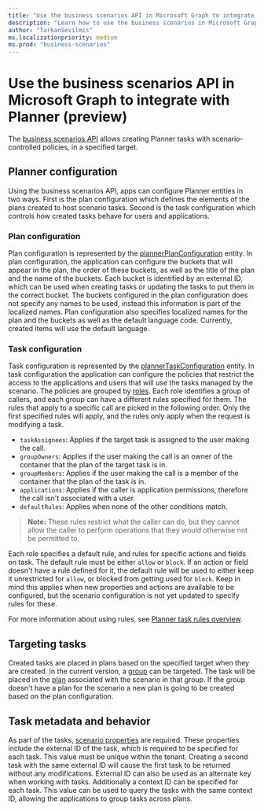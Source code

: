 ```yaml
---
title: "Use the business scenarios API in Microsoft Graph to integrate with Planner (preview)"
description: "Learn how to use the business scenarios in Microsoft Graph to integrate with Planner."
author: "TarkanSevilmis"
ms.localizationpriority: medium
ms.prod: "business-scenarios"
---
```


# Use the business scenarios API in Microsoft Graph to integrate with Planner (preview)

The [business scenarios API](businessscenario-overview.md) allows creating Planner tasks with scenario-controlled policies, in a specified target.

## Planner configuration

Using the business scenarios API, apps can configure Planner entities in two ways. First is the plan configuration which defines the elements of the plans created to host scenario tasks. Second is the task configuration which controls how created tasks behave for users and applications.

### Plan configuration

Plan configuration is represented by the [plannerPlanConfiguration](plannerplanconfiguration.md) entity. In plan configuration, the application can configure the buckets that will appear in the plan, the order of these buckets, as well as the title of the plan and the name of the buckets. Each bucket is identified by an external ID, which can be used when creating tasks or updating the tasks to put them in the correct bucket. The buckets configured in the plan configuration does not specify any names to be used, instead this information is part of the localized names. Plan configuration also specifies localized names for the plan and the buckets as well as the default language code. Currently, created items will use the default language.

### Task configuration

Task configuration is represented by the [plannerTaskConfiguration](plannertaskconfiguration.md) entity. In task configuration the application can configure the policies that restrict the access to the applications and users that will use the tasks managed by the scenario. The policies are grouped by [roles](plannerrelationshipbasedusertype.md). Each role identifies a group of callers, and each group can have a different rules specified for them. The rules that apply to a specific call are picked in the following order. Only the first specified rules will apply, and the rules only apply when the request is modifying a task.

* `taskAssignees`: Applies if the target task is assigned to the user making the call.
* `groupOwners`: Applies if the user making the call is an owner of the container that the plan of the target task is in.
* `groupMembers`: Applies if the user making the call is a member of the container that the plan of the task is in.
* `applications`: Applies if the caller is application permissions, therefore the call isn't associated with a user.
* `defaultRules`: Applies when none of the other conditions match.

>**Note:** These rules restrict what the caller can do, but they cannot allow the caller to perform operations that they would otherwise not be permitted to.

Each role specifies a default rule, and rules for specific actions and fields on task. The default rule must be either `allow` or `block`. If an action or field doesn't have a rule defined for it, the default rule will be used to either keep it unrestricted for `allow`, or blocked from getting used for `block`. Keep in mind this applies when new properties and actions are available to be configured, but the scenario configuration is not yet updated to specify rules for these.

For more information about using rules, see [Planner task rules overview](/graph/planner-task-rules-overview).

## Targeting tasks

Created tasks are placed in plans based on the specified target when they are created. In the current version, a [group](group.md) can be targeted. The task will be placed in the [plan](plannerplan.md) associated with the scenario in that group. If the group doesn't have a plan for the scenario a new plan is going to be created based on the plan configuration.

## Task metadata and behavior

As part of the tasks, [scenario properties](businessscenarioproperties.md) are required. These properties include the external ID of the task, which is required to be specified for each task. This value must be unique within the tenant. Creating a second task with the same external ID will cause the first task to be returned without any modifications. External ID can also be used as an alternate key when working with tasks. Additionally a context ID can be specified for each task. This value can be used to query the tasks with the same context ID, allowing the applications to group tasks across plans.
